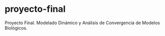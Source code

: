 # proyecto-final
Proyecto Final. Modelado Dinámico y Análisis de Convergencia de Modelos Biológicos.
